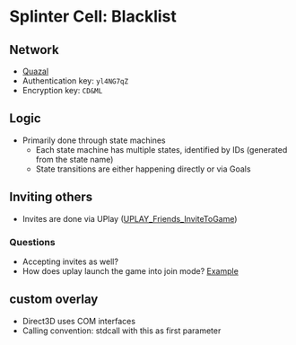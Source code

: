 # Splinter Cell: Blacklist

## Network

- [Quazal](./quazal.md)
- Authentication key: `yl4NG7qZ`
- Encryption key: `CD&ML`

## Logic

- Primarily done through state machines
  - Each state machine has multiple states, identified by IDs (generated from the state name)
  - State transitions are either happening  directly or via Goals

## Inviting others

- Invites are done via UPlay ([UPLAY_Friends_InviteToGame](../../hooks/src/uplay_r1_loader/friends.rs))

### Questions
- Accepting invites as well?
- How does uplay launch the game into join mode? [Example](https://www.youtube.com/watch?v=d45CYK_LuYA)



## custom overlay

- Direct3D uses COM interfaces
 - Calling convention: stdcall with this as first parameter